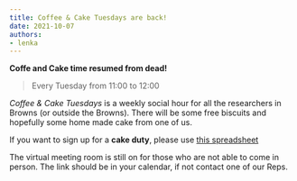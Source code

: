 ```yaml
---
title: Coffee & Cake Tuesdays are back!
date: 2021-10-07
authors:
- lenka
---
```


**Coffe and Cake time resumed from dead!**

> Every Tuesday from 11:00 to 12:00

*Coffee & Cake Tuesdays* is a weekly social hour for all the researchers in Browns (or outside the Browns). 
There will be some free biscuits and hopefully some home made cake from one of us.



If you want to sign up for a **cake duty**, please use [this spreadsheet](https://uob.sharepoint.com/:x:/r/teams/grp-ggy-postgrad/_layouts/15/Doc.aspx?sourcedoc=%7B4538461a-6e3c-4ec3-8051-0bfe09120c54%7D&action=editnew)



The virtual meeting room is still on for those who are not able to come in person. The link should be in your calendar, if not contact one of our Reps.